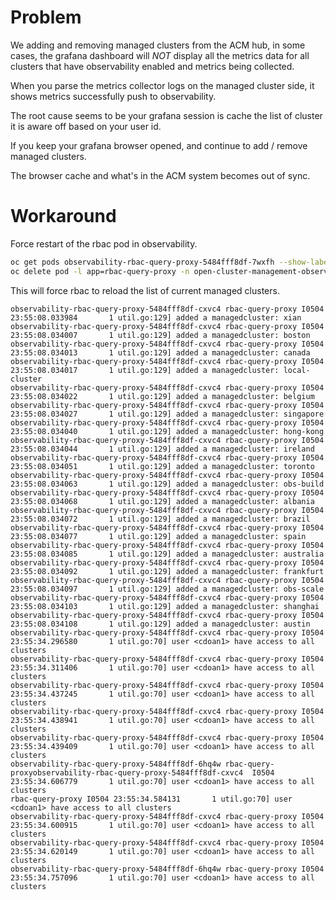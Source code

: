 # Problem

We adding and removing managed clusters from the ACM hub, in some cases, the grafana dashboard will *NOT* display all the metrics data for all clusters that have observability enabled and metrics being collected.

When you parse the metrics collector logs on the managed cluster side, it shows metrics successfully push to observability.

The root cause seems to be your grafana session is cache the list of cluster it is aware off based on your user id.

If you keep your grafana browser opened, and continue to add / remove managed clusters.

The browser cache and what's in the ACM system becomes out of sync.

# Workaround

Force restart of the rbac pod in observability.

```bash
oc get pods observability-rbac-query-proxy-5484fff8df-7wxfh --show-labels
oc delete pod -l app=rbac-query-proxy -n open-cluster-management-observability
```

This will force rbac to reload the list of current managed clusters.

```
observability-rbac-query-proxy-5484fff8df-cxvc4 rbac-query-proxy I0504 23:55:08.033984       1 util.go:129] added a managedcluster: xian
observability-rbac-query-proxy-5484fff8df-cxvc4 rbac-query-proxy I0504 23:55:08.034007       1 util.go:129] added a managedcluster: boston
observability-rbac-query-proxy-5484fff8df-cxvc4 rbac-query-proxy I0504 23:55:08.034013       1 util.go:129] added a managedcluster: canada
observability-rbac-query-proxy-5484fff8df-cxvc4 rbac-query-proxy I0504 23:55:08.034017       1 util.go:129] added a managedcluster: local-cluster
observability-rbac-query-proxy-5484fff8df-cxvc4 rbac-query-proxy I0504 23:55:08.034022       1 util.go:129] added a managedcluster: belgium
observability-rbac-query-proxy-5484fff8df-cxvc4 rbac-query-proxy I0504 23:55:08.034027       1 util.go:129] added a managedcluster: singapore
observability-rbac-query-proxy-5484fff8df-cxvc4 rbac-query-proxy I0504 23:55:08.034040       1 util.go:129] added a managedcluster: hong-kong
observability-rbac-query-proxy-5484fff8df-cxvc4 rbac-query-proxy I0504 23:55:08.034044       1 util.go:129] added a managedcluster: ireland
observability-rbac-query-proxy-5484fff8df-cxvc4 rbac-query-proxy I0504 23:55:08.034051       1 util.go:129] added a managedcluster: toronto
observability-rbac-query-proxy-5484fff8df-cxvc4 rbac-query-proxy I0504 23:55:08.034063       1 util.go:129] added a managedcluster: obs-build
observability-rbac-query-proxy-5484fff8df-cxvc4 rbac-query-proxy I0504 23:55:08.034068       1 util.go:129] added a managedcluster: albania
observability-rbac-query-proxy-5484fff8df-cxvc4 rbac-query-proxy I0504 23:55:08.034072       1 util.go:129] added a managedcluster: brazil
observability-rbac-query-proxy-5484fff8df-cxvc4 rbac-query-proxy I0504 23:55:08.034077       1 util.go:129] added a managedcluster: spain
observability-rbac-query-proxy-5484fff8df-cxvc4 rbac-query-proxy I0504 23:55:08.034085       1 util.go:129] added a managedcluster: australia
observability-rbac-query-proxy-5484fff8df-cxvc4 rbac-query-proxy I0504 23:55:08.034092       1 util.go:129] added a managedcluster: frankfurt
observability-rbac-query-proxy-5484fff8df-cxvc4 rbac-query-proxy I0504 23:55:08.034097       1 util.go:129] added a managedcluster: obs-scale
observability-rbac-query-proxy-5484fff8df-cxvc4 rbac-query-proxy I0504 23:55:08.034103       1 util.go:129] added a managedcluster: shanghai
observability-rbac-query-proxy-5484fff8df-cxvc4 rbac-query-proxy I0504 23:55:08.034108       1 util.go:129] added a managedcluster: austin
observability-rbac-query-proxy-5484fff8df-cxvc4 rbac-query-proxy I0504 23:55:34.296580       1 util.go:70] user <cdoan1> have access to all clusters
observability-rbac-query-proxy-5484fff8df-cxvc4 rbac-query-proxy I0504 23:55:34.311406       1 util.go:70] user <cdoan1> have access to all clusters
observability-rbac-query-proxy-5484fff8df-cxvc4 rbac-query-proxy I0504 23:55:34.437245       1 util.go:70] user <cdoan1> have access to all clusters
observability-rbac-query-proxy-5484fff8df-cxvc4 rbac-query-proxy I0504 23:55:34.438941       1 util.go:70] user <cdoan1> have access to all clusters
observability-rbac-query-proxy-5484fff8df-cxvc4 rbac-query-proxy I0504 23:55:34.439409       1 util.go:70] user <cdoan1> have access to all clusters
observability-rbac-query-proxy-5484fff8df-6hq4w rbac-query-proxyobservability-rbac-query-proxy-5484fff8df-cxvc4  I0504 23:55:34.606779       1 util.go:70] user <cdoan1> have access to all clusters
rbac-query-proxy I0504 23:55:34.584131       1 util.go:70] user <cdoan1> have access to all clusters
observability-rbac-query-proxy-5484fff8df-cxvc4 rbac-query-proxy I0504 23:55:34.600915       1 util.go:70] user <cdoan1> have access to all clusters
observability-rbac-query-proxy-5484fff8df-cxvc4 rbac-query-proxy I0504 23:55:34.620149       1 util.go:70] user <cdoan1> have access to all clusters
observability-rbac-query-proxy-5484fff8df-6hq4w rbac-query-proxy I0504 23:55:34.757096       1 util.go:70] user <cdoan1> have access to all clusters
```
